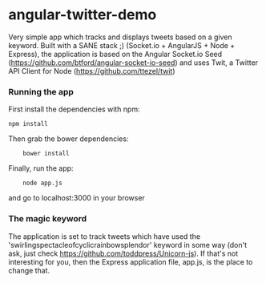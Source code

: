 ﻿angular-twitter-demo
====================

Very simple app which tracks and displays tweets based on a given keyword. Built with a SANE stack ;)
(Socket.io + AngularJS + Node + Express), the application is based on the Angular Socket.io Seed
(https://github.com/btford/angular-socket-io-seed) and uses Twit, a Twitter API Client for Node
(https://github.com/ttezel/twit)

### Running the app
First install the dependencies with npm:
```shell
npm install
```

Then grab the bower dependencies:
```shell
	bower install
```

Finally, run the app:
```shell
	node app.js
```

and go to localhost:3000 in your browser

### The magic keyword
The application is set to track tweets which have used the 'swirlingspectacleofcyclicrainbowsplendor' keyword in
some way (don't ask, just check https://github.com/toddpress/Unicorn-js). If that's not interesting for you,
then the Express application file, app.js, is the place to change that.

